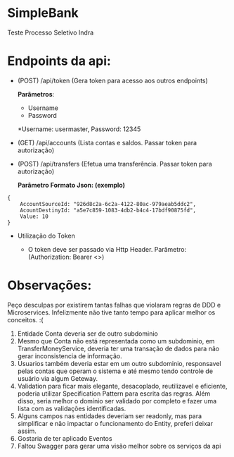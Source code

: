 # SimpleBank
Teste Processo Seletivo Indra



# Endpoints da api:

* (POST) /api/token 
(Gera token para acesso aos outros endpoints)

  **Parâmetros**:
  * Username    
  * Password
  
  *Username: usermaster, Password: 12345
   

* (GET) /api/accounts  (Lista contas e saldos. Passar token para autorização)

* (POST) /api/transfers  (Efetua uma transferência. Passar token para autorização)

  **Parâmetro Formato Json: (exemplo)**
```
{
	AccountSourceId: "926d8c2a-6c2a-4122-80ac-979aeab5ddc2",
	AcountDestinyId: "a5e7c859-1083-4db2-b4c4-17bdf90875fd",
	Value: 10
}
```
  
* Utilização do Token

  * O token deve ser passado via Http Header. Parâmetro: (Authorization: Bearer <<token value>>)



# Observações: 

Peço desculpas por existirem tantas falhas que violaram regras de DDD e Microservices. Infelizmente não tive tanto tempo para aplicar melhor os conceitos. :(

1. Entidade Conta deveria ser de outro subdominio
2. Mesmo que Conta não está representada como um subdominio, em TransferMoneyService, deveria ter uma transação de dados para não gerar inconsistencia de informação.
3. Usuarios também deveria estar em um outro subdominio, responsavel pelas contas que operam o sistema e até mesmo tendo controle de usuário via algum Geteway.
4. Validation para ficar mais elegante, desacoplado, reutilizavel e eficiente, poderia utilizar Specification Pattern para escrita das regras. Além disso, seria melhor o domínio ser validado por completo e fazer uma lista com as validações identificadas.
5. Alguns campos nas entidades deveriam ser readonly, mas para simplificar e não impactar o funcionamento do Entity, preferi deixar assim.
6. Gostaria de ter aplicado Eventos
6. Faltou Swagger para gerar uma visão melhor sobre os serviços da api
